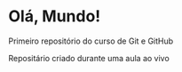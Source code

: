 # Olá, Mundo!
 Primeiro repositório do curso de Git e GitHub

 Repositário criado durante uma aula ao vivo
